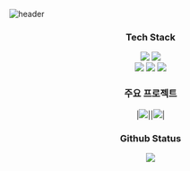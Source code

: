 

<!--
**gaeull/gaeull** is a ✨ _special_ ✨ repository because its `README.md` (this file) appears on your GitHub profile.

Here are some ideas to get you started:

- 🔭 I’m currently working on ...
- 🌱 I’m currently learning ...
- 👯 I’m looking to collaborate on ...
- 🤔 I’m looking for help with ...
- 💬 Ask me about ...
- 📫 How to reach me: ...
- 😄 Pronouns: ...
- ⚡ Fun fact: ...
-->

<!-- header -->
![header](https://capsule-render.vercel.app/api?type=waving&color=gradient&height=250&section=header&text=Gaeul%20Moon&fontSize=90)

<!-- Language logo -->
<div align="center">
    
<h3>Tech Stack</h3>
<img src="https://img.shields.io/badge/python-%233776AB.svg?&style=for-the-badge&logo=python&logoColor=white" />
<img src="https://img.shields.io/badge/java-%23007396.svg?&style=for-the-badge&logo=java&logoColor=white" />
<br />
<img src="https://img.shields.io/badge/django-%23092E20.svg?&style=for-the-badge&logo=django&logoColor=white" />
<img src="https://img.shields.io/badge/Spring Boot-6DB33F?style=for-the-badge&logo=Spring Boot&logoColor=white">
<img src="https://img.shields.io/badge/mysql-%234479A1.svg?&style=for-the-badge&logo=mysql&logoColor=white" /> 

<h3>주요 프로젝트</h3>

|[![](https://github-readme-stats.vercel.app/api/pin/?theme=dark&username=factoryvision&repo=backend)](https://github.com/factoryvision/backend)||[![](https://github-readme-stats.vercel.app/api/pin/?theme=dark&username=Fish-dectection&repo=backend-repo)](https://github.com/Fish-dectection/backend-repo)|




<!-- Github Status -->
<h3>Github Status</h3>

<img src="https://github-readme-stats.vercel.app/api/top-langs/?username=gaeull&layout=compact&theme=dark" />
    
</div>


 
